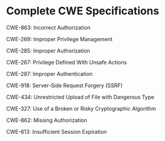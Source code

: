 

# Complete CWE Specifications

CWE-863: Incorrect Authorization

CWE-269: Improper Privilege Management

CWE-285: Improper Authorization

CWE-267: Privilege Defined With Unsafe Actions

CWE-287: Improper Authentication

CWE-918: Server-Side Request Forgery (SSRF)

CWE-434: Unrestricted Upload of File with Dangerous Type

CWE-327: Use of a Broken or Risky Cryptographic Algorithm

CWE-862: Missing Authorization

CWE-613: Insufficient Session Expiration